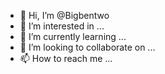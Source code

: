 - 👋 Hi, I’m @Bigbentwo
- 👀 I’m interested in ...
- 🌱 I’m currently learning ...
- 💞️ I’m looking to collaborate on ...
- 📫 How to reach me ...

<!---
Bigbentwo/Bigbentwo is a ✨ special ✨ repository because its `README.md` (this file) appears on your GitHub profile.
You can click the Preview link to take a look at your changes.
--->
